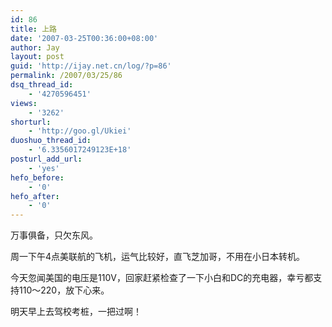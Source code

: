 ```yaml
---
id: 86
title: 上路
date: '2007-03-25T00:36:00+08:00'
author: Jay
layout: post
guid: 'http://ijay.net.cn/log/?p=86'
permalink: /2007/03/25/86
dsq_thread_id:
    - '4270596451'
views:
    - '3262'
shorturl:
    - 'http://goo.gl/Ukiei'
duoshuo_thread_id:
    - '6.3356017249123E+18'
posturl_add_url:
    - 'yes'
hefo_before:
    - '0'
hefo_after:
    - '0'
---
```


万事俱备，只欠东风。

周一下午4点美联航的飞机，运气比较好，直飞芝加哥，不用在小日本转机。

今天忽闻美国的电压是110V，回家赶紧检查了一下小白和DC的充电器，幸亏都支持110～220，放下心来。

明天早上去驾校考桩，一把过啊！